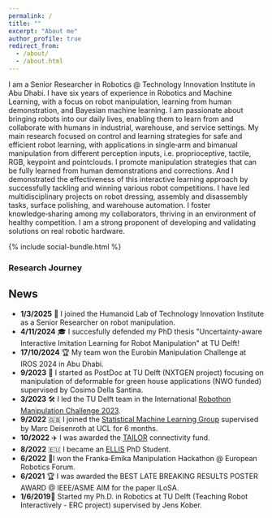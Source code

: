 ```yaml
---
permalink: /
title: ""
excerpt: "About me"
author_profile: true
redirect_from: 
  - /about/
  - /about.html
---
```

<!-- If you want the root to effectively show CV only, optionally uncomment the meta refresh below -->
<!-- <meta http-equiv="refresh" content="0; url=/cv/"> -->
 
I am a Senior Researcher in Robotics @ Technology Innovation Institute in Abu Dhabi. I have six years of experience in Robotics and Machine Learning, with a focus on robot manipulation, learning from human demonstration, and Bayesian machine learning. I am passionate about bringing robots into our daily lives, enabling them to learn from and collaborate with humans
in industrial, warehouse, and service settings. My main research focused on control and learning strategies for safe
and efficient robot learning, with applications in single‑arm and bimanual manipulation from different perception inputs, i.e. proprioceptive, tactile, RGB, keypoint and pointclouds. I promote manipulation strategies that can be fully learned from human demonstrations and corrections. And I demonstrated the effectiveness of this interactive learning approach by successfully tackling and winning various robot competitions. I have led multidisciplinary projects on robot dressing, assembly and disassembly tasks, surface polishing, and warehouse automation. I foster knowledge‑sharing among my collaborators, thriving in an environment of healthy competition. I am a strong proponent of developing and validating solutions on real robotic hardware.

{% include social-bundle.html %}


### Research Journey

<div id="journey-map-mini" class="journey-mini" aria-label="Mini map of my academic journey"></div>
<div id="journey-legend-mini" class="journey-legend journey-legend-mini"></div>

## News
- **1/3/2025** 🦾 I joined the Humanoid Lab of Technology Innovation Institute as a Senior Researcher on robot manipulation.
- **4/11/2024** 🎓 I succesfully defended my PhD thesis "Uncertainty-aware Interactive Imitation Learning for Robot Manipulation" at TU Delft!
- **17/10/2024** 🏆 My team won the Eurobin Manipulation Challenge at IROS 2024 in Abu Dhabi.  
- **9/2023** 🍅 I started as PostDoc at TU Delft (NXTGEN project) focusing on manipulation of deformable for green house applications (NWO funded) supervised by Cosimo Della Santina.
- **3/2023** 🛠️ I led the TU Delft team in the International [Robothon Manipulation Challenge 2023](https://automatica-munich.com/en/munich-i/robothon/).
- **9/2022** 🇬🇧 I joined the [Statistical Machine Learning Group](https://www.sml-group.cc/) supervised by Marc Deisenroth at UCL for 6 months.
- **10/2022** ✈️ I was awarded the [TAILOR](https://tailor-network.eu/connectivity-fund/) connectivity fund.
- **8/2022** 🇪🇺 I became an [ELLIS](https://ellis.eu/letter) PhD Student.
- **6/2022** 🥇I won the Franka‑Emika Manipulation Hackathon @ European Robotics Forum.
- **6/2021** 🏆 I was awarded the BEST LATE BREAKING RESULTS POSTER AWARD @ IEEE/ASME AIM for the paper ILoSA.
- **1/6/2019**🔬 Started my Ph.D. in Robotics at TU Delft (Teaching Robot Interactively - ERC project) supervised by Jens Kober.
